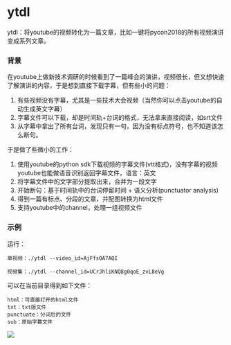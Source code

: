 # ytdl

ytdl：将youtube的视频转化为一篇文章，比如一键将pycon2018的所有视频演讲变成系列文章。

### 背景

在youtube上做新技术调研的时候看到了一篇峰会的演讲，视频很长，但又想快速了解演讲的内容，于是想到直接下载字幕，但有些小的问题：

1. 有些视频没有字幕，尤其是一些技术大会视频（当然你可以点击youtube的自动生成英文字幕）
2. 字幕文件可以下载，却是时间轨+台词的格式，无法拿来直接阅读，如srt文件
3. 从字幕中拿出了所有台词，发现只有一句，因为没有标点符号，也不知道该怎么断句。


于是做了些微小的工作：

1. 使用youtube的python sdk下载视频的字幕文件(vtt格式)，没有字幕的视频youtube也能做语音识别返回字幕文件，语言：英文
2. 将字幕文件中的文字部分提取出来，合并为一段文字
3. 开始断句：基于时间轨中的台词停留时间 + 语义分析(punctuator analysis)
4. 得到一篇有标点、分段的文章，并配图转换为html文件
5. 支持youtube中的channel，处理一组视频文件



### 示例

运行：

```
单视频：./ytdl --video_id=AjFfsOA7AQI

视频集：./ytdl --channel_id=UCrJhliKNQ8g0qoE_zvL8eVg

```

可以在当前目录得到如下文件：


```
html：可直接打开的html文件
txt：txt版文件
punctuate：分词后的文件
sub：原始字幕文件
```

![](media/15612809491874/15612825612411.jpg)


